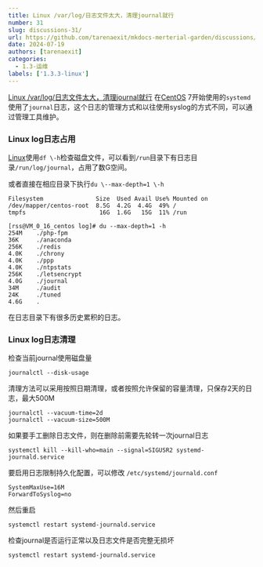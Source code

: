 ```yaml
---
title: Linux /var/log/日志文件太大，清理journal就行
number: 31
slug: discussions-31/
url: https://github.com/tarenaexit/mkdocs-merterial-garden/discussions/31
date: 2024-07-19
authors: [tarenaexit]
categories: 
  - 1.3-运维
labels: ['1.3.3-linux']
---
```


[Linux /var/log/日志文件太大，清理journal就行](https://www.uedbox.com/post/58901/)
在[CentOS](https://www.uedbox.com/post/tag/centos/ "CentOS") 7开始使用的`systemd`使用了`journal`日志，这个日志的管理方式和以往使用syslog的方式不同，可以通过管理工具维护。

### Linux log日志占用

[Linux](https://www.uedbox.com/post/tag/linux/ "Linux")使用`df \-h`检查磁盘文件，可以看到`/run`目录下有日志目录`/run/log/journal`，占用了数G空间。

或者直接在相应目录下执行`du \--max-depth=1 \-h`


```
Filesystem               Size  Used Avail Use% Mounted on
/dev/mapper/centos-root  8.5G  4.2G  4.4G  49% /
tmpfs                     16G  1.6G   15G  11% /run

[rss@VM_0_16_centos log]# du --max-depth=1 -h
254M    ./php-fpm
36K     ./anaconda
256K    ./redis
4.0K    ./chrony
4.0K    ./ppp
4.0K    ./ntpstats
256K    ./letsencrypt
4.0G    ./journal
34M     ./audit
24K     ./tuned
4.6G    .
```


在日志目录下有很多历史累积的日志。

### Linux log日志清理

检查当前journal使用磁盘量


```
journalctl --disk-usage
```


清理方法可以采用按照日期清理，或者按照允许保留的容量清理，只保存2天的日志，最大500M


```
journalctl --vacuum-time=2d
journalctl --vacuum-size=500M
```


如果要手工删除日志文件，则在删除前需要先轮转一次journal日志


```
systemctl kill --kill-who=main --signal=SIGUSR2 systemd-journald.service
```


要启用日志限制持久化配置，可以修改 `/etc/systemd/journald.conf`


```
SystemMaxUse=16M
ForwardToSyslog=no
```


然后重启


```
systemctl restart systemd-journald.service
```


检查journal是否运行正常以及日志文件是否完整无损坏


```
systemctl restart systemd-journald.service
```


<script src="https://giscus.app/client.js"
	data-repo="tarenaexit/mkdocs-merterial-garden"
	data-repo-id="RR_kgDOL4wNPw"
	data-mapping="number"
	data-term="31"
	data-reactions-enabled="1"
	data-emit-metadata="0"
	data-input-position="bottom"
	data-theme="light"
	data-lang="zh-CN"
	crossorigin="anonymous"
	async>
</script>
